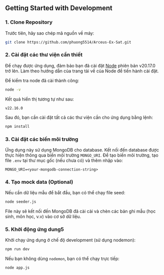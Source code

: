 ## Getting Started with Development

### 1. Clone Repository

Trước tiên, hãy sao chép mã nguồn về máy:

```bash
git clone https://github.com/phuong5514/Arceus-Ex-Sat.git
```

### 2. Cài đặt các thư viện cần thiết

Để chạy được ứng dụng, đảm bảo bạn đã cài đặt [Node](https://nodejs.org/en/download) phiên bản v20.17.0 trở lên. Làm theo hướng dẫn của trang tải về của Node để tiến hành cài đặt.

Để kiểm tra node đã cài thành công:
```bash
node -v
```

Kết quả hiển thị tương tự như sau:
```
v22.16.0
```

Sau đó, bạn cần cài đặt tất cả các thư viện cần cho ứng dụng bằng lệnh:

```bash
npm install
```

### 3. Cài đặt các biến môi trường

Ứng dụng này sử dụng MongoDB cho database. Kết nối đến database được thực hiện thông qua biến môi trường `MONGO_URI`. Để tạo biến môi trường, tạo file `.env` tại thư mục gốc (nếu chưa có) và thêm nhập vào:

```env
MONGO_URI=<your-mongodb-connection-string>
```

### 4. Tạo mock data (Optional)

Nếu cần dữ liệu mẫu để bắt đầu, bạn có thể chạy file seed:

```bash
node seeder.js
```

File này sẽ kết nối đến MongoDB đã cài cài và chèn các bản ghi mẫu (học sinh, môn học, v.v) vào cơ sở dữ liệu.

### 5. Khởi động ứng dung5

Khởi chạy ứng dụng ở chế độ development (sử dụng nodemon):

```bash
npm run dev
```

Nếu bạn không dùng `nodemon`, bạn có thể chạy trực tiếp:

```bash
node app.js
```
